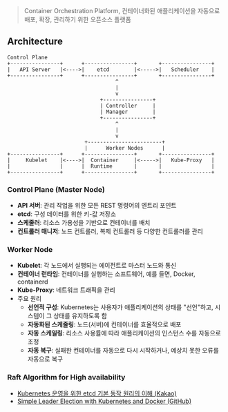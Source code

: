 > Container Orchestration Platform, 컨테이너화된 애플리케이션을 자동으로 배포, 확장, 관리하기 위한 오픈소스 플랫폼

## Architecture
```
Control Plane
+----------------+      +----------------+       +----------------+
|   API Server   |<---->|    etcd        |<----->|   Scheduler    |
+----------------+      +----------------+       +----------------+
                                   ^
                                   |
                                   v
                              +----------------+
                              | Controller     |
                              | Manager        |
                              +----------------+
                                   ^
                                   |
                                   v
                         +------------------------+
                         |      Worker Nodes      |
+----------------+      +----------------+       +----------------+
|     Kubelet    |<---->|  Container     |<----->|   Kube-Proxy   |
|                |      |  Runtime       |       |                |
+----------------+      +----------------+       +----------------+
```
### Control Plane (Master Node)
- **API 서버**: 관리 작업을 위한 모든 REST 명령어의 엔트리 포인트
- **etcd**: 구성 데이터를 위한 키-값 저장소
- **스케줄러**: 리소스 가용성을 기반으로 컨테이너를 배치
- **컨트롤러 매니저**: 노드 컨트롤러, 복제 컨트롤러 등 다양한 컨트롤러를 관리
### Worker Node
- **Kubelet**: 각 노드에서 실행되는 에이전트로 마스터 노드와 통신
- **컨테이너 런타임**: 컨테이너를 실행하는 소프트웨어, 예를 들면, Docker, containerd
- **Kube-Proxy**: 네트워크 트래픽을 관리
- 주요 원리
    - **선언적 구성**: Kubernetes는 사용자가 애플리케이션의 상태를 "선언"하고, 시스템이 그 상태를 유지하도록 함
    - **자동화된 스케줄링**: 노드(서버)에 컨테이너를 효율적으로 배포
    - **자동 스케일링**: 리소스 사용률에 따라 애플리케이션의 인스턴스 수를 자동으로 조정
    - **자동 복구**: 실패한 컨테이너를 자동으로 다시 시작하거나, 예상치 못한 오류를 자동으로 복구
### Raft Algorithm for High availability
- [Kubernetes 운영을 위한 etcd 기본 동작 원리의 이해 (Kakao)](https://tech.kakao.com/2021/12/20/kubernetes-etcd/)
- [Simple Leader Election with Kubernetes and Docker (GitHub)](https://github.com/kubernetes-retired/contrib/tree/master/election)
